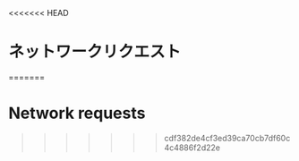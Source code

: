 
<<<<<<< HEAD
# ネットワークリクエスト
=======
# Network requests
>>>>>>> cdf382de4cf3ed39ca70cb7df60c4c4886f2d22e
